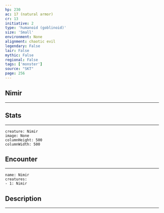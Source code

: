 ```yaml
---
hp: 230
ac: 17 (natural armor)
cr: 13
initiative: 2
type: 'humanoid (goblinoid)'    
size: 'Small'
environment: None
alignment: chaotic evil
legendary: False
lair: False
mythic: False
regional: False
tags: ['monster']
source: "SKT"
page: 256
---
```


## Nimir
---



## Stats
---

```statblock
creature: Nimir
image: None
columnHeight: 500
columnWidth: 500
```

## Encounter
---

```encounter-table
name: Nimir
creatures:
- 1: Nimir
```

## Description
---




